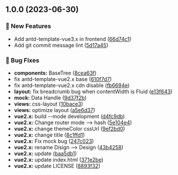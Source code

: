 

## 1.0.0 (2023-06-30)


### 🚀 New Features

* Add antd-template-vue3.x in frontend ([66d74c1](https://github.com/antd-templater/antd-templater.github.io/commit/66d74c1b3cbd9ef54fc707ab4fd67075ec48badd))
* Add git commit message lint ([5d17a45](https://github.com/antd-templater/antd-templater.github.io/commit/5d17a451fc5060625fd6559fb5f36626ee0e453a))


### 🐛 Bug Fixes

* **components:** BaseTree ([8cea63f](https://github.com/antd-templater/antd-templater.github.io/commit/8cea63f9b454a148f0ddafb053656ccc979a53ac))
* fix antd-template-vue2.x base ([610f7d7](https://github.com/antd-templater/antd-templater.github.io/commit/610f7d7f1926285a4dcc360c845986ad88c7471f))
* fix antd-template-vue2.x cdn disable ([fb6694e](https://github.com/antd-templater/antd-templater.github.io/commit/fb6694e3bc087a96a4930386a1274433d07b61c6))
* **layout:** fix breadcrumb bug when contentWidth is Fluid ([e13f643](https://github.com/antd-templater/antd-templater.github.io/commit/e13f6437a1233e97334deb1ed6ae2c17027a33e2))
* **mock:** Data Handle ([9d37f2b](https://github.com/antd-templater/antd-templater.github.io/commit/9d37f2b646eeb350d65b3918a3c303d846771c83))
* **views:** css-layout ([10bace3](https://github.com/antd-templater/antd-templater.github.io/commit/10bace3bf81353929e20fc095bcd4cbf48db0179))
* **views:** optimize layout ([a5e6d37](https://github.com/antd-templater/antd-templater.github.io/commit/a5e6d379d92d12be760a13afc0e121c758cc35f2))
* **vue2.x:** build --mode development ([d4fc9db](https://github.com/antd-templater/antd-templater.github.io/commit/d4fc9db910edfc6e2cc5dcff5da633eda5f73acc))
* **vue2.x:** Change router mode --> hash ([5e104e4](https://github.com/antd-templater/antd-templater.github.io/commit/5e104e4576203582fc1713f0baf29287bfa69438))
* **vue2.x:** change themeColor cssUrl ([9ef2bd0](https://github.com/antd-templater/antd-templater.github.io/commit/9ef2bd0a8c45374186add94c485ef2e7ca11558c))
* **vue2.x:** change title ([8c1ffd1](https://github.com/antd-templater/antd-templater.github.io/commit/8c1ffd1ff16c9548582fba30ab089ea4842506d8))
* **vue2.x:** Fix mock bug ([247c023](https://github.com/antd-templater/antd-templater.github.io/commit/247c023ae8c80f11006065cbdebbe3372a635d80))
* **vue2.x:** rename Disign --> Design ([43b4258](https://github.com/antd-templater/antd-templater.github.io/commit/43b4258172ebea96b802f58ea12321b6567dffda))
* **vue2.x:** update ([baa5db1](https://github.com/antd-templater/antd-templater.github.io/commit/baa5db14532f3abbce36f871af81e7c0560788c0))
* **vue2.x:** update index.html ([371e2be](https://github.com/antd-templater/antd-templater.github.io/commit/371e2be94bc55720eaafadda0b92f5c638947d62))
* **vue2.x:** update LICENSE ([8893f32](https://github.com/antd-templater/antd-templater.github.io/commit/8893f32ee4218c39539cbcd90169d6c959aaf24c))